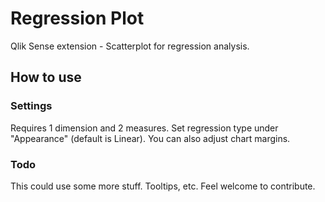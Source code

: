 # Regression Plot

Qlik Sense extension - Scatterplot for regression analysis.

## How to use
### Settings
Requires 1 dimension and 2 measures.
Set regression type under "Appearance" (default is Linear).
You can also adjust chart margins.
### Todo
This could use some more stuff. Tooltips, etc. Feel welcome to contribute.